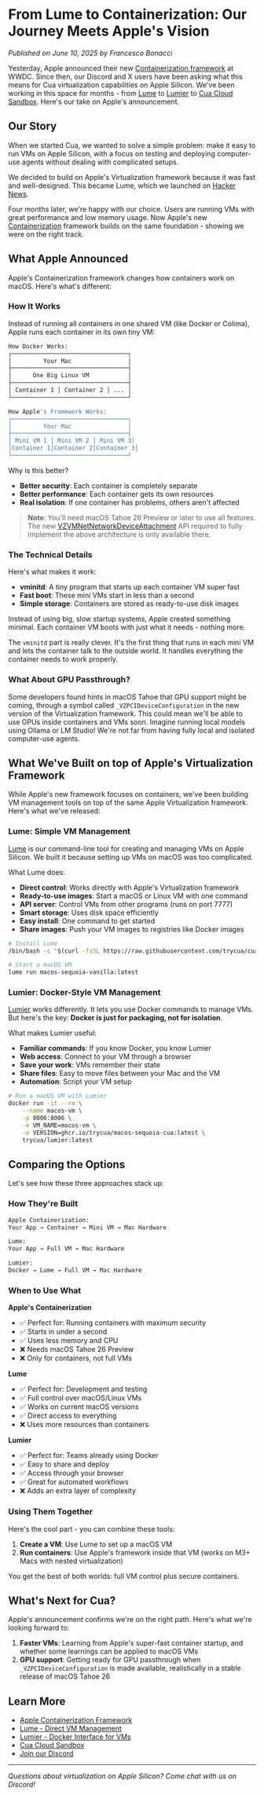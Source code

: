# From Lume to Containerization: Our Journey Meets Apple's Vision

_Published on June 10, 2025 by Francesco Bonacci_

Yesterday, Apple announced their new [Containerization framework](https://github.com/apple/containerization) at WWDC. Since then, our Discord and X users have been asking what this means for Cua virtualization capabilities on Apple Silicon. We've been working in this space for months - from [Lume](https://github.com/trycua/cua/tree/main/libs/lume) to [Lumier](https://github.com/trycua/cua/tree/main/libs/lumier) to [Cua Cloud Sandbox](./introducing-cua-cloud-containers). Here's our take on Apple's announcement.

## Our Story

When we started Cua, we wanted to solve a simple problem: make it easy to run VMs on Apple Silicon, with a focus on testing and deploying computer-use agents without dealing with complicated setups.

We decided to build on Apple's Virtualization framework because it was fast and well-designed. This became Lume, which we launched on [Hacker News](https://news.ycombinator.com/item?id=42908061).

Four months later, we're happy with our choice. Users are running VMs with great performance and low memory usage. Now Apple's new [Containerization](https://github.com/apple/containerization) framework builds on the same foundation - showing we were on the right track.

## What Apple Announced

Apple's Containerization framework changes how containers work on macOS. Here's what's different:

### How It Works

Instead of running all containers in one shared VM (like Docker or Colima), Apple runs each container in its own tiny VM:

```bash
How Docker Works:
┌─────────────────────────────────┐
│         Your Mac                │
├─────────────────────────────────┤
│      One Big Linux VM           │
├─────────────────────────────────┤
│ Container 1 │ Container 2 │ ... │
└─────────────────────────────────┘

How Apple's Framework Works:
┌─────────────────────────────────┐
│         Your Mac                │
├─────────────────────────────────┤
│ Mini VM 1 │ Mini VM 2 │ Mini VM 3│
│Container 1│Container 2│Container 3│
└─────────────────────────────────┘
```

Why is this better?

- **Better security**: Each container is completely separate
- **Better performance**: Each container gets its own resources
- **Real isolation**: If one container has problems, others aren't affected

> **Note**: You'll need macOS Tahoe 26 Preview or later to use all features. The new [VZVMNetNetworkDeviceAttachment](https://developer.apple.com/documentation/virtualization/vzvmnetnetworkdeviceattachment) API required to fully implement the above architecture is only available there.

### The Technical Details

Here's what makes it work:

- **vminitd**: A tiny program that starts up each container VM super fast
- **Fast boot**: These mini VMs start in less than a second
- **Simple storage**: Containers are stored as ready-to-use disk images

Instead of using big, slow startup systems, Apple created something minimal. Each container VM boots with just what it needs - nothing more.

The `vminitd` part is really clever. It's the first thing that runs in each mini VM and lets the container talk to the outside world. It handles everything the container needs to work properly.

### What About GPU Passthrough?

Some developers found hints in macOS Tahoe that GPU support might be coming, through a symbol called `_VZPCIDeviceConfiguration` in the new version of the Virtualization framework. This could mean we'll be able to use GPUs inside containers and VMs soon. Imagine running local models using Ollama or LM Studio! We're not far from having fully local and isolated computer-use agents.

## What We've Built on top of Apple's Virtualization Framework

While Apple's new framework focuses on containers, we've been building VM management tools on top of the same Apple Virtualization framework. Here's what we've released:

### Lume: Simple VM Management

[Lume](https://github.com/trycua/cua/tree/main/libs/lume) is our command-line tool for creating and managing VMs on Apple Silicon. We built it because setting up VMs on macOS was too complicated.

What Lume does:

- **Direct control**: Works directly with Apple's Virtualization framework
- **Ready-to-use images**: Start a macOS or Linux VM with one command
- **API server**: Control VMs from other programs (runs on port 7777)
- **Smart storage**: Uses disk space efficiently
- **Easy install**: One command to get started
- **Share images**: Push your VM images to registries like Docker images

```bash
# Install Lume
/bin/bash -c "$(curl -fsSL https://raw.githubusercontent.com/trycua/cua/main/libs/lume/scripts/install.sh)"

# Start a macOS VM
lume run macos-sequoia-vanilla:latest
```

### Lumier: Docker-Style VM Management

[Lumier](https://github.com/trycua/lumier) works differently. It lets you use Docker commands to manage VMs. But here's the key: **Docker is just for packaging, not for isolation**.

What makes Lumier useful:

- **Familiar commands**: If you know Docker, you know Lumier
- **Web access**: Connect to your VM through a browser
- **Save your work**: VMs remember their state
- **Share files**: Easy to move files between your Mac and the VM
- **Automation**: Script your VM setup

```bash
# Run a macOS VM with Lumier
docker run -it --rm \
    --name macos-vm \
    -p 8006:8006 \
    -e VM_NAME=macos-vm \
    -e VERSION=ghcr.io/trycua/macos-sequoia-cua:latest \
    trycua/lumier:latest
```

## Comparing the Options

Let's see how these three approaches stack up:

### How They're Built

```bash
Apple Containerization:
Your App → Container → Mini VM → Mac Hardware

Lume:
Your App → Full VM → Mac Hardware

Lumier:
Docker → Lume → Full VM → Mac Hardware
```

### When to Use What

**Apple's Containerization**

- ✅ Perfect for: Running containers with maximum security
- ✅ Starts in under a second
- ✅ Uses less memory and CPU
- ❌ Needs macOS Tahoe 26 Preview
- ❌ Only for containers, not full VMs

**Lume**

- ✅ Perfect for: Development and testing
- ✅ Full control over macOS/Linux VMs
- ✅ Works on current macOS versions
- ✅ Direct access to everything
- ❌ Uses more resources than containers

**Lumier**

- ✅ Perfect for: Teams already using Docker
- ✅ Easy to share and deploy
- ✅ Access through your browser
- ✅ Great for automated workflows
- ❌ Adds an extra layer of complexity

### Using Them Together

Here's the cool part - you can combine these tools:

1. **Create a VM**: Use Lume to set up a macOS VM
2. **Run containers**: Use Apple's framework inside that VM (works on M3+ Macs with nested virtualization)

You get the best of both worlds: full VM control plus secure containers.

## What's Next for Cua?

Apple's announcement confirms we're on the right path. Here's what we're looking forward to:

1. **Faster VMs**: Learning from Apple's super-fast container startup, and whether some learnings can be applied to macOS VMs
2. **GPU support**: Getting ready for GPU passthrough when `_VZPCIDeviceConfiguration` is made available, realistically in a stable release of macOS Tahoe 26

## Learn More

- [Apple Containerization Framework](https://github.com/apple/containerization)
- [Lume - Direct VM Management](https://github.com/trycua/cua/tree/main/libs/lume)
- [Lumier - Docker Interface for VMs](https://github.com/trycua/cua/tree/main/libs/lumier)
- [Cua Cloud Sandbox](https://cua.ai)
- [Join our Discord](https://discord.gg/cua-ai)

---

_Questions about virtualization on Apple Silicon? Come chat with us on Discord!_
